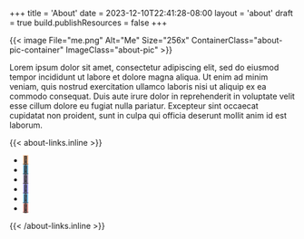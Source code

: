 +++
title = 'About'
date = 2023-12-10T22:41:28-08:00
layout = 'about'
draft = true
build.publishResources = false
+++

{{< image File="me.png" Alt="Me" Size="256x" ContainerClass="about-pic-container" ImageClass="about-pic" >}}

Lorem ipsum dolor sit amet, consectetur adipiscing elit, sed do eiusmod tempor incididunt ut labore et dolore magna aliqua. Ut enim ad minim veniam, quis nostrud exercitation ullamco laboris nisi ut aliquip ex ea commodo consequat. Duis aute irure dolor in reprehenderit in voluptate velit esse cillum dolore eu fugiat nulla pariatur. Excepteur sint occaecat cupidatat non proident, sunt in culpa qui officia deserunt mollit anim id est laborum.

{{< about-links.inline >}}
<ul class="about-link-container">
	<li>
		<a href="../posts/index.xml" title="RSS" style="background-image: linear-gradient(#ee802f80, #ee802f80);">
			&#xf09e;
		</a>
	</li>
	<li>
		<a href="https://www.linkedin.com/in/abyrd89/" title="LinkedIn" style="background-image: linear-gradient(#0077b580, #0077b580);">
			&#xf033b;
		</a>
	</li>
	<li>
		<a href="https://github.com/akbyrd" title="GitHub" style="background-image: linear-gradient(#6e549480, #6e549480);">
			&#xf02a4;
		</a>
	</li>
	<li>
		<a href="https://mastodon.gamedev.place/@abyrd" title="Mastodon" style="background-image: linear-gradient(#6364ff80, #6364ff80);">
			&#xf0ad1;
		</a>
	</li>
	<li>
		<a href="https://twitter.com/abyrd89" title="Twitter / X" style="background-image: linear-gradient(#1da1f280, #1da1f280);">
			&#xf0544;
		</a>
	</li>
	<li>
		<a href="mailto:dev+blog@akbyrd.email" title="Email" style="background-image: linear-gradient(#d4463880, #d4463880);">
			&#xf01ee;
		</a>
	</li>
</ul>
{{< /about-links.inline >}}
